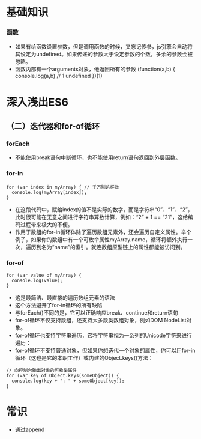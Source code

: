 # 基础知识

### 函数
* 如果有给函数设置参数，但是调用函数的时候，又忘记传参，js引擎会自动将其设定为undefined。如果传递的参数大于设定参数的个数，多余的参数会被忽略。
* 函数内部有一个arguments对象，他返回所有的参数
    (function(a,b) {
        console.log(a,b) // 1 undefined
    })(1)



# 深入浅出ES6

## （二）迭代器和for-of循环

### forEach
* 不能使用break语句中断循环，也不能使用return语句返回到外层函数。

### for-in
```
for (var index in myArray) { // 千万别这样做
  console.log(myArray[index]);
}
```
* 在这段代码中，赋给index的值不是实际的数字，而是字符串“0”、“1”、“2”，此时很可能在无意之间进行字符串算数计算，例如：“2” + 1 == “21”，这给编码过程带来极大的不便。
* 作用于数组的for-in循环体除了遍历数组元素外，还会遍历自定义属性。举个例子，如果你的数组中有一个可枚举属性myArray.name，循环将额外执行一次，遍历到名为“name”的索引。就连数组原型链上的属性都能被访问到。


### for-of
```
for (var value of myArray) {
  console.log(value);
}
```
* 这是最简洁、最直接的遍历数组元素的语法
* 这个方法避开了for-in循环的所有缺陷
* 与forEach()不同的是，它可以正确响应break、continue和return语句
* for-of循环不仅支持数组，还支持大多数类数组对象，例如DOM NodeList对象。
* for-of循环也支持字符串遍历，它将字符串视为一系列的Unicode字符来进行遍历：
* for-of循环不支持普通对象，但如果你想迭代一个对象的属性，你可以用for-in循环（这也是它的本职工作）或内建的Object.keys()方法：
```
// 向控制台输出对象的可枚举属性
for (var key of Object.keys(someObject)) {
  console.log(key + ": " + someObject[key]);
}
```

# 常识
* 通过append <script> 标签加载 js，不会影响页面 js 中代码的执行，因为是异步的。如果需要使用 append 标签中的代码，需要通过回调的方式，否则会报错。




